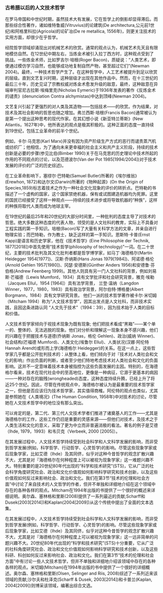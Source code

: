 ### 古希腊以后的人文技术哲学

在罗马帝国和中世纪时期，虽然技术大有发展，它在哲学上的倒影却显得滞后。而那些综合性著作，诸如维特鲁威(Vitruvius)的论建筑(De architectura,公元前1世纪)和阿格里科拉(Agricola)的论矿冶(De re metallica, 1556年)，则更关注技术的实用方面，却很少在乎哲学。

经院哲学领域却涌现出对机械艺术的欣赏。通常的观点认为，机械艺术先天且有限地模仿自然。在12世纪中期左右，当炼金术被引入拉丁西方时，这种观点受到了挑战。一些炼金术师，比如罗吉尔·培根(Roger Bacon)，质疑说：“人类艺术，即便通过模仿学习自然，也能够成功地复制自然产物，甚至超过它们”(Newman 2004)。最终，一种技术哲学产生了。在这种哲学中，人工艺术被提升到足以欣赏的层级。直到文艺复兴时期，这种层级才出现在其他作品中。然而，在十三世纪的最后三十年，历史见证了宗教权威对炼金术愈发升级的敌意，最终，这种敌意在异端审判官尼古拉斯·埃梅里克(Nicholas Eymeric)于1936年发表的著作《反炼金术的谴责》(denunciation Contra alchymistas)中达到顶峰(Newman 2004)。

文艺复兴引起了更强烈的对人类及其造物——包括技术——的欣赏。作为结果，对技术及其社会影响的哲思也随之增加。弗兰西斯·培根(Francis Bacon)通常被认为是第一个提出这种思考的现代作家。在其幻想小说《新亚特兰蒂斯》(New Atlantis，1627年)中，他所表达的观点是极其积极的。这种正面的态度一直持续到19世纪，包括工业革命的前半个世纪。

例如，卡尔·马克思(Karl Marx)并没有因为资产阶级生产方式的恶行而谴责蒸汽机或纺织厂；他相信，为了通向未来更幸福的社会主义和共产主义阶段，持续的技术创新是必要的步骤(参见比伯(Bimber 1990)关于在马克思的历史理论中技术所起的作用的不同观点的讨论，以及范德波尔(Van der Pot 1985[1994/2004])对于技术发展的评价的广泛的历史综述)。

在工业革命影响下，塞缪尔·巴特勒(Samuel Butler)所著的《埃尔维翁》(Erewhon, 1872)和达尔文(Darwin)所著的《物种起源》(On the Origin of Species,1859)标志着技术之作为一种社会文化现象的评价的转折点。巴特勒的书描述了一个虚构的国家，这个国家禁绝机器，保有或试图建造机器均为死罪。这里的国民已经接受了这样一种观点——持续的技术进步或将导致机器的“种族”，这样的种族将取代人类而成为地球主宰。

在19世纪的最后25年和20世纪的大部分时间里，一种批判的态度主导了对技术的哲思。绝大多数这种态度的代表人物，领受的是人文社科的教育，实际上不具备对工程实践的第一手知识。培根(Bacon)写了大量有关科学方法的文章，并亲自进行物理实验；而巴特勒，作为教士，缺乏这样的第一手知识。恩斯特·卡普(Ernst Kapp)是语言和历史学家，他在《技术哲学》(Eine Philosophie der Technik, 1877[2018])中首先使用“技术哲学(philosophy of technology)”一词。在二十世纪，主要的技术批判及其文化批判者都是哲学博学家，如马丁·海德格尔(Martin Heidegger 1954[1977])、汉斯·乔纳斯(Hans Jonas 1979[1984])、阿诺德·格伦(Arnold Gehlen 1957[1980])、冈瑟·安德斯(Günther Anders 1956)和安德鲁·芬伯格(Andrew Feenberg 1999)。其他人则具有另一门人文社科的背景，例如刘易斯·芒福德（Lewis Mumford，1934）具有文学批评和社会研究背景，雅克·埃勒（Jacques Ellul，1954 [1964]）具有法学背景， 兰登·温纳（Langdon Winner，1977，1980，1983）具有政治学背景，阿尔伯特·博格曼(Albert Borgmann，1984）具有文学研究背景。 他们一派的技术哲学著作被卡尔·米切姆（Mitcham 1994）称为“人文技术哲学”，因其出发点是人文社科，而非技术实践，且因这条进路认同 “人文先于技术”（1994：39），因为技术始于人类的目标和价值。


人文技术哲学家倾向于视技术现象为既有现象; 他们把技术看成“黑箱”——某个单一的、整体的、无法逃脱的现象。他们对分析和理解这一现象本身不感兴趣，他们的兴趣在于把握技术与道德(乔纳斯 Jonas，格伦 Gehlen)、政治(威纳 Winner)、社会结构(芒福德 Mumford)、人类文化(埃鲁尔 Ellul)、人类状况(汉娜·阿伦特 Hannah Arendt)或形而上学(海德格尔 Heidegger)的关系。在这一点上，这些哲学家几乎都是公开批判技术的：从整体上看，他们倾向于对『技术对人类社会和文化的影响』作出负面的判断，或者至少他们特地考虑技术对人类社会和文化的负面影响。这并不一定意味着技术本身被指控为这些负面发展的主因。特别的，在海德格尔看来，技术在现代社会中的至高地位，更像是一种病征，它源于更基本的病因——一种对存在的脑残(wrongheaded)态度，这种态度持续升腾，已经上升了将近25个世纪。因此，尽管在传统观点中，海德格尔被认为是最重要的技术哲学家之一，但他是否应该归为技术哲学家，其实值得商榷。阿伦特的观点也类似，尤其是参照她在《人类境况》(The Human Condition, 1958年)中对技术的讨论，尽管她在人文技术哲学中的地位没有那么突出。

可以肯定的是，第二代、第三代人文技术学者们推进了诸奠基人的工作——尤其是海德格尔的工作，这些工作仍旧是重要的灵感来源——但他们对技术，及技术之于人类生活和文化的意义，采取了更为中立而非普遍消极的看法。著名的例子是艾德（Ihde, 1979，1993）和韦贝克（Verbeek, 2000 [2005]）。


在其发展过程中，人文技术哲学持续受到社会科学和人文科学发展的影响，而非受到哲学发展(例如，科学哲学、行动哲学、心灵哲学)的影响。尽管这些现象学家或后现象学家，比如艾德（Ihde）及其同侪，似乎对这种今昔哲学的观念扩散兴趣不大，尤其是对『海德格尔在何种程度上可以被视为现象学家』这一难题兴趣不大。特别重要的是20世纪80年代出现的“科学和技术研究”(STS)，它从广泛的社会科学角度研究社会、政治和文化价值观如何影响科学研究和技术创新，以及这些价值观如何反过来影响社会、政治和文化。我们在第3节“技术的伦理和社会方面”中讨论了来自技术的人文哲学的作者，但并不单独和详细地介绍在这个领域中存在的各种各样的观点。Mitcham在1994年出版的书提供了一个很好的概述来详细说明。奥尔森、塞林格和里斯(2008)提供了一系列最近的贡献;Scharff和Dusek(2003[2014])和Kaplan(2004[2009])从这个传统中提出了全面的文本选集。

在其发展过程中，人文技术哲学持续受到社会科学和人文科学发展的影响，而非受到哲学发展(例如，科学哲学、行动哲学、心灵哲学)的影响。尽管这些现象学家或后现象学家，比如艾德（Ihde）及其同侪，似乎对这种今昔哲学的观念扩散兴趣不大，尤其是对『海德格尔在何种程度上可以被视为现象学家』这一远非简单的问题兴趣不大。20世纪80年代出现的“科学和技术研究”(STS)十分重要，它从广泛的社科角度研究社会、政治和文化价值观如何影响科学研究和技术创新，以及这些科研、科创如何反过来影响社会、政治和文化。我们在第3节“技术的伦理和社会方面”中有讨论一些人文技术哲学，但并不单独和详细地介绍该领域中存在的各种各样的观点。米切姆(Mitcham)在1994年出版的书中提供了一个很好的详细概述。奥尔森、塞林格和里斯(Olsen, Selinger and Riis, 2008)综述了一系列近来该领域的贡献;沙尔夫和杜泽克(Scharff & Dusek, 2003[2014])和卡普兰(Kaplan, 2004[2009])则博采该领域，编著出综合文选。
